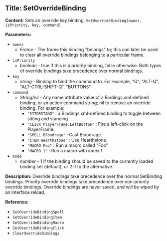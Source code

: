 ## Title: SetOverrideBinding

**Content:**
Sets an override key binding.
`SetOverrideBinding(owner, isPriority, key, command)`

**Parameters:**
- `owner`
  - *Frame* - The frame this binding "belongs" to; this can later be used to clear all override bindings belonging to a particular frame.
- `isPriority`
  - *boolean* - true if this is a priority binding, false otherwise. Both types of override bindings take precedence over normal bindings.
- `key`
  - *string* - Binding to bind the command to. For example, "Q", "ALT-Q", "ALT-CTRL-SHIFT-Q", "BUTTON5"
- `command`
  - *String/nil* - Any name attribute value of a Bindings.xml-defined binding, or an action command string; nil to remove an override binding. For example:
    - `"SITORSTAND"` : a Bindings.xml-defined binding to toggle between sitting and standing
    - `"CLICK PlayerFrame:LeftButton"` : Fire a left-click on the PlayerFrame.
    - `"SPELL Bloodrage"` : Cast Bloodrage.
    - `"ITEM Hearthstone"` : Use Hearthstone.
    - `"MACRO Foo"` : Run a macro called "Foo"
    - `"MACRO 1"` : Run a macro with index 1.
- `mode`
  - *number* - 1 if the binding should be saved to the currently loaded binding set (default), or 2 if to the alternative.

**Description:**
Override bindings take precedence over the normal SetBinding bindings. Priority override bindings take precedence over non-priority override bindings.
Override bindings are never saved, and will be wiped by an interface reload.

**Reference:**
- `SetOverrideBindingSpell`
- `SetOverrideBindingItem`
- `SetOverrideBindingMacro`
- `SetOverrideBindingClick`
- `ClearOverrideBindings`